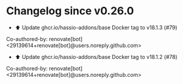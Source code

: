 # Changelog since v0.26.0
- ⬆️ Update ghcr.io/hassio-addons/base Docker tag to v18.1.3 (#79)

Co-authored-by: renovate[bot] <29139614+renovate[bot]@users.noreply.github.com> 
- ⬆️ Update ghcr.io/hassio-addons/base Docker tag to v18.1.2 (#78)

Co-authored-by: renovate[bot] <29139614+renovate[bot]@users.noreply.github.com> 
